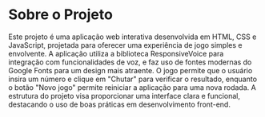 # Sobre o Projeto

Este projeto é uma aplicação web interativa desenvolvida em HTML, CSS e JavaScript, projetada para oferecer uma experiência de jogo simples e envolvente. A aplicação utiliza a biblioteca ResponsiveVoice para integração com funcionalidades de voz, e faz uso de fontes modernas do Google Fonts para um design mais atraente. O jogo permite que o usuário insira um número e clique em "Chutar" para verificar o resultado, enquanto o botão "Novo jogo" permite reiniciar a aplicação para uma nova rodada. A estrutura do projeto visa proporcionar uma interface clara e funcional, destacando o uso de boas práticas em desenvolvimento front-end.
